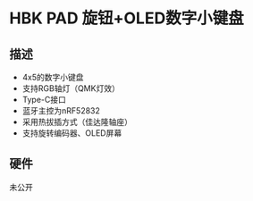 # HBK PAD 旋钮+OLED数字小键盘

## 描述

- 4x5的数字小键盘
- 支持RGB轴灯（QMK灯效）
- Type-C接口
- 蓝牙主控为nRF52832
- 采用热拔插方式（佳达隆轴座）
- 支持旋转编码器、OLED屏幕

## 硬件

未公开

